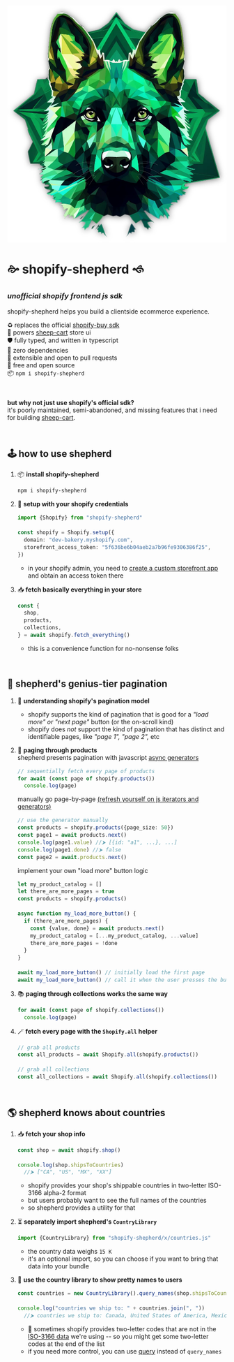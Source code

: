
![shopify-shepherd](./assets/shepherd.webp)

# 🙚 shopify-shepherd 🙘

### *unofficial shopify frontend js sdk*

shopify-shepherd helps you build a clientside ecommerce experience.

♻️ replaces the official [shopify-buy sdk](https://www.npmjs.com/package/shopify-buy)  
🐏 powers [sheep-cart](https://github.com/chase-moskal/sheep-cart#readme) store ui  
🛡️ fully typed, and written in typescript  
🗿 zero dependencies  
🤝 extensible and open to pull requests  
💖 free and open source  
📦 `npm i shopify-shepherd`  

<br/>

**but why not just use shopify's official sdk?**  
it's poorly maintained, semi-abandoned, and missing features that i need for building [sheep-cart](https://github.com/chase-moskal/sheep-cart#readme).

<br/>

## 🕹️ how to use shepherd

1. 📦 **install shopify-shepherd**
    ```sh
    npm i shopify-shepherd
    ```

1. 🔑 **setup with your shopify credentials**
    ```ts
    import {Shopify} from "shopify-shepherd"

    const shopify = Shopify.setup({
      domain: "dev-bakery.myshopify.com",
      storefront_access_token: "5f636be6b04aeb2a7b96fe9306386f25",
    })
    ```
    - in your shopify admin, you need to [create a custom storefront app](https://help.shopify.com/en/manual/apps/app-types/custom-apps) and obtain an access token there

1. 📥 **fetch basically everything in your store**
    ```ts
    const {
      shop,
      products,
      collections,
    } = await shopify.fetch_everything()
    ```
    - this is a convenience function for no-nonsense folks

<br/>

## 📜 shepherd's genius-tier pagination

1. 📄 **understanding shopify's pagination model**
    - shopify supports the kind of pagination that is good for a *"load more" or "next page"* button (or the on-scroll kind)
    - shopify does *not* support the kind of pagination that has distinct and identifiable pages, like *"page 1",* *"page 2",* etc

1. 🛒 **paging through products**  
    shepherd presents pagination with javascript [async generators](https://developer.mozilla.org/en-US/docs/Web/JavaScript/Reference/Global_Objects/AsyncGenerator)  
    ```ts
    // sequentially fetch every page of products
    for await (const page of shopify.products())
      console.log(page)
    ```
    manually go page-by-page [(refresh yourself on js iterators and generators)](https://developer.mozilla.org/en-US/docs/Web/JavaScript/Guide/Iterators_and_Generators)  
    ```ts
    // use the generator manually
    const products = shopify.products({page_size: 50})
    const page1 = await products.next()
    console.log(page1.value) //⮞ [{id: "a1", ...}, ...]
    console.log(page1.done) //⮞ false
    const page2 = await.products.next()
    ```
    implement your own "load more" button logic  
    ```ts
    let my_product_catalog = []
    let there_are_more_pages = true
    const products = shopify.products()

    async function my_load_more_button() {
      if (there_are_more_pages) {
        const {value, done} = await products.next()
        my_product_catalog = [...my_product_catalog, ...value]
        there_are_more_pages = !done
      }
    }

    await my_load_more_button() // initially load the first page
    await my_load_more_button() // call it when the user presses the button
    ```

1. 📚 **paging through collections works the same way**
    ```ts
    for await (const page of shopify.collections())
      console.log(page)
    ```

1. 🪄 **fetch every page with the `Shopify.all` helper**
    ```ts
    // grab all products
    const all_products = await Shopify.all(shopify.products())

    // grab all collections
    const all_collections = await Shopify.all(shopify.collections())
    ```

<br/>

## 🌎 shepherd knows about countries

1. 📥 **fetch your shop info**  
    ```ts
    const shop = await shopify.shop()

    console.log(shop.shipsToCountries)
      //⮞ ["CA", "US", "MX", "XX"]
    ```
    - shopify provides your shop's shippable countries in two-letter ISO-3166 alpha-2 format
    - but users probably want to see the full names of the countries
    - so shepherd provides a utility for that

1. ⏳ **separately import shepherd's `CountryLibrary`**
    ```ts
    import {CountryLibrary} from "shopify-shepherd/x/countries.js"
    ```
    - the country data weighs `15 K`
    - it's an optional import, so you can choose if you want to bring that data into your bundle

1. 💅 **use the country library to show pretty names to users**
    ```ts
    const countries = new CountryLibrary().query_names(shop.shipsToCountries)

    console.log("countries we ship to: " + countries.join(", "))
      //⮞ countries we ship to: Canada, United States of America, Mexico, XX
    ```
    - 🤷 sometimes shopify provides two-letter codes that are not in the [ISO-3166 data](https://github.com/lukes/ISO-3166-Countries-with-Regional-Codes) we're using -- so you might get some two-letter codes at the end of the list
    - if you need more control, you can use [query](./s/parts/countries/country_library.ts#L19) instead of `query_names`
